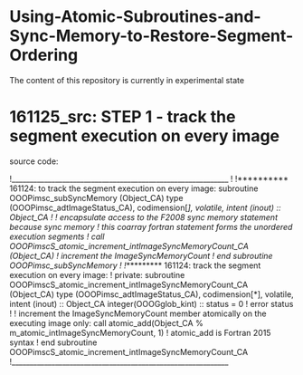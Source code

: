 # Using-Atomic-Subroutines-and-Sync-Memory-to-Restore-Segment-Ordering
The content of this repository is currently in experimental state

# 161125_src: STEP 1 - track the segment execution on every image
source code:

!____________________________________________________________
!
!********** 161124: to track the segment execution on every image:
subroutine OOOPimsc_subSyncMemory (Object_CA)
  type (OOOPimsc_adtImageStatus_CA), codimension[*], volatile, intent (inout) :: Object_CA
  !
              ! encapsulate access to the F2008 sync memory statement because
  sync memory ! this coarray fortran statement forms the unordered execution segments
  !
  call OOOPimscS_atomic_increment_intImageSyncMemoryCount_CA (Object_CA) ! increment the ImageSyncMemoryCount
  !
end subroutine OOOPimsc_subSyncMemory
!
!********** 161124: track the segment execution on every image:
! private:
subroutine OOOPimscS_atomic_increment_intImageSyncMemoryCount_CA (Object_CA)
  type (OOOPimsc_adtImageStatus_CA), codimension[*], volatile, intent (inout) :: Object_CA
  integer(OOOGglob_kint) :: status = 0 ! error status
  !
  ! increment the ImageSyncMemoryCount member atomically on the executing image only:
  call atomic_add(Object_CA % m_atomic_intImageSyncMemoryCount, 1) ! atomic_add is Fortran 2015 syntax
  !
end subroutine OOOPimscS_atomic_increment_intImageSyncMemoryCount_CA
!____________________________________________________________
